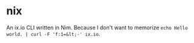 # nix
An ix.io CLI written in Nim. Because I don't want to memorize `echo Hello world. | curl -F 'f:1=&lt;-' ix.io`.
